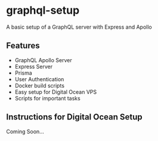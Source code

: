 # graphql-setup
A basic setup of a GraphQL server with Express and Apollo

## Features

- GraphQL Apollo Server
- Express Server
- Prisma
- User Authentication
- Docker build scripts
- Easy setup for Digital Ocean VPS
- Scripts for important tasks

## Instructions for Digital Ocean Setup

Coming Soon...
